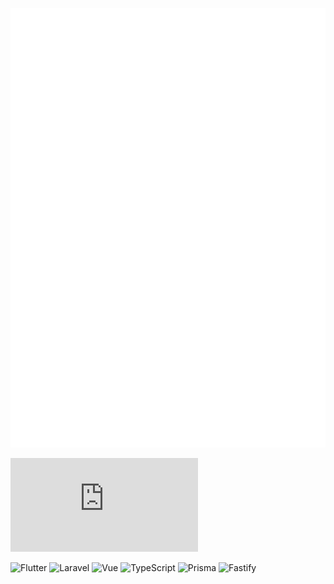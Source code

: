<!-- ### Hi there 👋 -->

<!--
**puchimilk/puchimilk** is a ✨ _special_ ✨ repository because its `README.md` (this file) appears on your GitHub profile.

Here are some ideas to get you started:

- 🔭 I’m currently working on ...
- 🌱 I’m currently learning ...
- 👯 I’m looking to collaborate on ...
- 🤔 I’m looking for help with ...
- 💬 Ask me about ...
- 📫 How to reach me: ...
- 😄 Pronouns: ...
- ⚡ Fun fact: ...
-->

<!-- Metrics -->
![Metrics](https://github.com/puchimilk/puchimilk/blob/master/github-metrics.svg)

<!-- GitHub Stats -->
[![My languages](https://github-stats-evirunurm.vercel.app/api/languages.js?username=puchimilk&pie=false)](https://github.com/evirunurm/github-stats)

<!-- Shields IO -->
![Flutter](https://img.shields.io/badge/-Flutter-02569B?style=flat&logo=flutter&logoColor=FFFFFF)
![Laravel](https://img.shields.io/badge/-Laravel-FF2D20?style=flat&logo=laravel&logoColor=FFFFFF)
![Vue](https://img.shields.io/badge/-Vue.js-4FC08D?style=flat&logo=vuedotjs&logoColor=FFFFFF)
![TypeScript](https://img.shields.io/badge/-TypeScript-3178C6?style=flat&logo=typescript&logoColor=FFFFFF)
![Prisma](https://img.shields.io/badge/-Prisma-2D3748?style=flat&logo=prisma&logoColor=FFFFFF)
![Fastify](https://img.shields.io/badge/-Fastify-000000?style=flat&logo=fastify&logoColor=FFFFFF)

